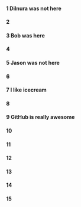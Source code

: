 #### 1 Dilnura was not here
#### 2
#### 3 Bob was here
#### 4
#### 5 Jason was not here 
#### 6
#### 7 I like icecream
#### 8
#### 9 GitHub is really awesome
#### 10
#### 11
#### 12
#### 13
#### 14
#### 15